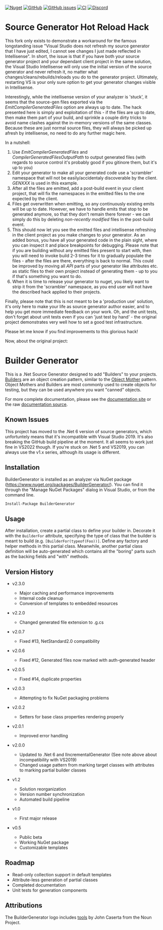 [![Nuget](https://img.shields.io/nuget/dt/buildergenerator)](https://www.nuget.org/packages/BuilderGenerator/)
[![GitHub](https://img.shields.io/github/license/melgrubb/buildergenerator)](https://opensource.org/licenses/MIT)
[![GitHub issues](https://img.shields.io/github/issues/melgrubb/buildergenerator)](https://github.com/MelGrubb/BuilderGenerator/issues)
[![CI](https://github.com/MelGrubb/BuilderGenerator/actions/workflows/ci.yml/badge.svg)](https://github.com/MelGrubb/BuilderGenerator/actions/workflows/ci.yml)
[![Discord](https://img.shields.io/discord/813785114722697258?logo=discord&logoColor=white)](https://discord.com/channels/813785114722697258/1099524153436012694)

# Source Generator Hot Reload Hack #

This fork only exists to demonstrate a workaround for the famous longstanding issue "Visual Studio does not refresh my source generator that I have just edited, I cannot see changes I just made reflected in Intellisense".
In short, the issue is that if you have both your source generator project and your dependant client project in the same solution, the Visual Studio Intellisense will only use the initial version of the source generator and never refresh it, no matter what changes/cleans/rebuilds/reloads you do to the generator project. Ultimately, restarting VS is your only sure option to get your generator changes visible in Intellisense.

Interestingly, while the intellisense version of your analyzer is 'stuck', it seems that the source-gen files exported via the *EmitCompilerGeneratedFiles* option are always up to date. The hack presented here is simply and exploitation of this - if the files are up to date, then make them part of your build, and sprinkle a couple dirty tricks to avoid name clashes against the in-memory versions of the same classes. Because these are just normal source files, they will always be picked up afresh by intellisense, no need to do any further magic here.

In a nutshell:

1. Use *EmitCompilerGeneratedFiles* and *CompilerGeneratedFilesOutputPath* to output generated files (with regards to source control it's probably good if you gitinore them, but it's up to you)
2. Edit your generator to make all your generated code use a 'scrambler' namespace that will not be easily/accidentaly discoverable by the client. *GENXXX* is used in this example.
3. After all the files are emitted, add a post-build event in your client project, that will fix the namespaces in the emitted files to the one expected by the client.
4. Files get overwritten when emitting, so any continuously existing emits will be up to date. However, we have to handle emits that stop to be generated anymore, so that they don't remain there forever - we can simply do this by deleting *non-recently modified* files in the post-build event.
5. This should now let you see the emitted files and intellisense refreshing in the client project as you make changes to your generator. As an added bonus, you have all your generated code in the plain sight, where you can inspect it and place breakpoints for debugging. Please note that if you are building without any emitted files present to start with, then you will need to invoke build 2-3 times for it to gradually populate the files - after the files are there, everything is back to normal. This could be improved by moving all *API* parts of your generator like attributes etc. as static files to their own project instead of generating them - up to you if that's something you want to do.
6. When it is time to release your generator to nuget, you likely want to strip it from the 'scrambler' namespace, as you end user will not have the described hack applied to their projects.


Finally, please note that this is not meant to be a 'production use' solution, it's only here to make your life as source generator author easier, and to help you get more immediate feedback on your work. Oh, and the unit tests, don't forget about unit tests even if you can 'just test by hand' - the original project demonstrates very well how to set a good test infrastructure.

Please let me know if you find improvements to this glorious hack!

Now, about the original project:

# Builder Generator #

This is a .Net Source Generator designed to add "Builders" to your projects. [Builders](https://en.wikipedia.org/wiki/Builder_pattern) are an object creation pattern, similar to the [Object Mother](https://martinfowler.com/bliki/ObjectMother.html) pattern. Object Mothers and Builders are most commonly used to create objects for testing, but they can be used anywhere you want "canned" objects.

For more complete documentation, please see the [documentation site](https://melgrubb.github.io/BuilderGenerator/) or the raw [documentation source](https://github.com/MelGrubb/BuilderGenerator/blob/main/docs/index.md).

## Known Issues ##

This project has moved to the .Net 6 version of source generators, which unfortuntely means that it's incompatible with Visual Studio 2019. It's also breaking the GitHub build pipeline at the moment. It all seems to work just fine in VS2022 though. If you're stuck on .Net 5 and VS2019, you can always use the v1.x series, although its usage is different.

## Installation ##

BuilderGenerator is installed as an analyzer via NuGet package (https://www.nuget.org/packages/BuilderGenerator/). You can find it through the "Manage NuGet Packages" dialog in Visual Studio, or from the command line.

```ps
Install-Package BuilderGenerator
```

## Usage ##

After installation, create a partial class to define your builder in. Decorate it with the ```BuilderFor``` attribute, specifying the type of class that the builder is meant to build (e.g. ```[BuilderFor(typeof(Foo))]```. Define any factory and helper methods in this partial class. Meanwhile, another partial class definition will be auto-generated which contains all the "boring" parts such as the backing fields and "with" methods.

## Version History ##
- v2.3.0
    - Major caching and performance improvements
    - Internal code cleanup
    - Conversion of templates to embedded resources

- v2.2.0
  - Changed generated file extension to .g.cs

- v2.0.7
  - Fixed #13, NetStandard2.0 compatibility

- v2.0.6
  - Fixed #12, Generated files now marked with auth-generated header

- v2.0.5
  - Fixed #14, duplicate properties

- v2.0.3
  - Attempting to fix NuGet packaging problems

- v2.0.2
  - Setters for base class properties rendering properly

- v2.0.1
  - Improved error handling

- v2.0.0
  - Updated to .Net 6 and IIncrementalGenerator (See note above about incompatibility with VS2019)
  - Changed usage pattern from marking target classes with attributes to marking partial builder classes

- v1.2
  - Solution reorganization
  - Version number synchronization
  - Automated build pipeline

- v1.0
  - First major release

- v0.5
  - Public beta
  - Working NuGet package
  - Customizable templates

## Roadmap ##

- Read-only collection support in default templates
- Attribute-less generation of partial classes
- Completed documentation
- Unit tests for generation components

## Attributions ##

The BuilderGenerator logo includes [tools](https://thenounproject.com/term/tools/11192) by John Caserta from the Noun Project.
